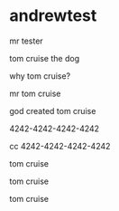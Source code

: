 # andrewtest
mr tester

tom cruise the dog

why tom cruise?

mr tom cruise

god created tom cruise

4242-4242-4242-4242

cc 4242-4242-4242-4242

tom cruise

tom cruise

tom cruise
